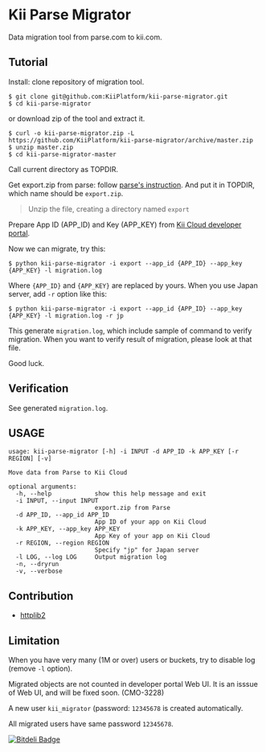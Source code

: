 # Kii Parse Migrator

Data migration tool from parse.com to kii.com.


## Tutorial

Install: clone repository of migration tool.

    $ git clone git@github.com:KiiPlatform/kii-parse-migrator.git
    $ cd kii-parse-migrator

or download zip of the tool and extract it.

    $ curl -o kii-parse-migrator.zip -L https://github.com/KiiPlatform/kii-parse-migrator/archive/master.zip 
    $ unzip master.zip
    $ cd kii-parse-migrator-master

Call current directory as TOPDIR.

Get export.zip from parse: follow [parse's instruction](http://blog.parse.com/2012/03/09/one-click-export/).  And put it in TOPDIR, which name should be `export.zip`.

> Unzip the file, creating a directory named `export`

Prepare App ID (APP_ID) and Key (APP_KEY) from [Kii Cloud developer portal](https://developer.kii.com).

Now we can migrate, try this:

    $ python kii-parse-migrator -i export --app_id {APP_ID} --app_key {APP_KEY} -l migration.log

Where `{APP_ID}` and `{APP_KEY}` are replaced by yours.  When you use Japan
server, add `-r` option like this:

    $ python kii-parse-migrator -i export --app_id {APP_ID} --app_key {APP_KEY} -l migration.log -r jp


This generate `migration.log`, which include sample of command to verify
migration.  When you want to verify result of migration, please look at that
file.

Good luck.


## Verification

See generated `migration.log`.

## USAGE

```
usage: kii-parse-migrator [-h] -i INPUT -d APP_ID -k APP_KEY [-r REGION] [-v]

Move data from Parse to Kii Cloud

optional arguments:
  -h, --help            show this help message and exit
  -i INPUT, --input INPUT
                        export.zip from Parse
  -d APP_ID, --app_id APP_ID
                        App ID of your app on Kii Cloud
  -k APP_KEY, --app_key APP_KEY
                        App Key of your app on Kii Cloud
  -r REGION, --region REGION
                        Specify "jp" for Japan server
  -l LOG, --log LOG     Output migration log
  -n, --dryrun
  -v, --verbose
```


## Contribution

*   [httplib2](https://code.google.com/p/httplib2/)


## Limitation

When you have very many (1M or over) users or buckets, try to disable log (remove `-l` option).

Migrated objects are not counted in developer portal Web UI.  It is an isssue
of Web UI, and will be fixed soon.  (CMO-3228)

A new user `kii_migrator` (password: `12345678` is created automatically.

All migrated users have same password `12345678`.


[![Bitdeli Badge](https://d2weczhvl823v0.cloudfront.net/KiiPlatform/kii-parse-migrator/trend.png)](https://bitdeli.com/free "Bitdeli Badge")

